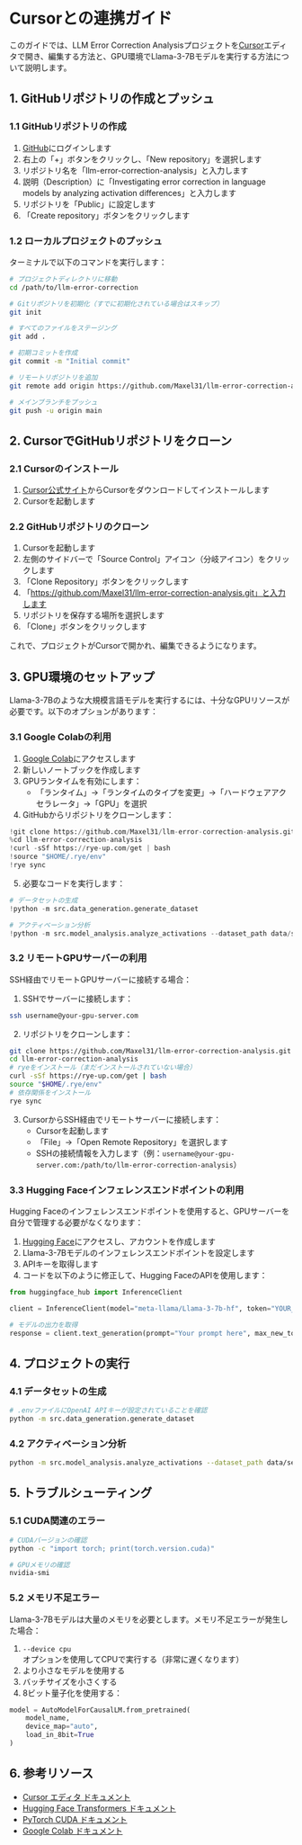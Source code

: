 # Cursorとの連携ガイド

このガイドでは、LLM Error Correction Analysisプロジェクトを[Cursor](https://cursor.sh/)エディタで開き、編集する方法と、GPU環境でLlama-3-7Bモデルを実行する方法について説明します。

## 1. GitHubリポジトリの作成とプッシュ

### 1.1 GitHubリポジトリの作成

1. [GitHub](https://github.com/)にログインします
2. 右上の「+」ボタンをクリックし、「New repository」を選択します
3. リポジトリ名を「llm-error-correction-analysis」と入力します
4. 説明（Description）に「Investigating error correction in language models by analyzing activation differences」と入力します
5. リポジトリを「Public」に設定します
6. 「Create repository」ボタンをクリックします

### 1.2 ローカルプロジェクトのプッシュ

ターミナルで以下のコマンドを実行します：

```bash
# プロジェクトディレクトリに移動
cd /path/to/llm-error-correction

# Gitリポジトリを初期化（すでに初期化されている場合はスキップ）
git init

# すべてのファイルをステージング
git add .

# 初期コミットを作成
git commit -m "Initial commit"

# リモートリポジトリを追加
git remote add origin https://github.com/Maxel31/llm-error-correction-analysis.git

# メインブランチをプッシュ
git push -u origin main
```

## 2. CursorでGitHubリポジトリをクローン

### 2.1 Cursorのインストール

1. [Cursor公式サイト](https://cursor.sh/)からCursorをダウンロードしてインストールします
2. Cursorを起動します

### 2.2 GitHubリポジトリのクローン

1. Cursorを起動します
2. 左側のサイドバーで「Source Control」アイコン（分岐アイコン）をクリックします
3. 「Clone Repository」ボタンをクリックします
4. 「https://github.com/Maxel31/llm-error-correction-analysis.git」と入力します
5. リポジトリを保存する場所を選択します
6. 「Clone」ボタンをクリックします

これで、プロジェクトがCursorで開かれ、編集できるようになります。

## 3. GPU環境のセットアップ

Llama-3-7Bのような大規模言語モデルを実行するには、十分なGPUリソースが必要です。以下のオプションがあります：

### 3.1 Google Colabの利用

1. [Google Colab](https://colab.research.google.com/)にアクセスします
2. 新しいノートブックを作成します
3. GPUランタイムを有効にします：
   - 「ランタイム」→「ランタイムのタイプを変更」→「ハードウェアアクセラレータ」→「GPU」を選択
4. GitHubからリポジトリをクローンします：

```python
!git clone https://github.com/Maxel31/llm-error-correction-analysis.git
%cd llm-error-correction-analysis
!curl -sSf https://rye-up.com/get | bash
!source "$HOME/.rye/env"
!rye sync
```

5. 必要なコードを実行します：

```python
# データセットの生成
!python -m src.data_generation.generate_dataset

# アクティベーション分析
!python -m src.model_analysis.analyze_activations --dataset_path data/sentence_pairs_YYYYMMDD_HHMMSS.json
```

### 3.2 リモートGPUサーバーの利用

SSH経由でリモートGPUサーバーに接続する場合：

1. SSHでサーバーに接続します：

```bash
ssh username@your-gpu-server.com
```

2. リポジトリをクローンします：

```bash
git clone https://github.com/Maxel31/llm-error-correction-analysis.git
cd llm-error-correction-analysis
# ryeをインストール（まだインストールされていない場合）
curl -sSf https://rye-up.com/get | bash
source "$HOME/.rye/env"
# 依存関係をインストール
rye sync
```

3. CursorからSSH経由でリモートサーバーに接続します：
   - Cursorを起動します
   - 「File」→「Open Remote Repository」を選択します
   - SSHの接続情報を入力します（例：`username@your-gpu-server.com:/path/to/llm-error-correction-analysis`）

### 3.3 Hugging Faceインフェレンスエンドポイントの利用

Hugging Faceのインフェレンスエンドポイントを使用すると、GPUサーバーを自分で管理する必要がなくなります：

1. [Hugging Face](https://huggingface.co/)にアクセスし、アカウントを作成します
2. Llama-3-7Bモデルのインフェレンスエンドポイントを設定します
3. APIキーを取得します
4. コードを以下のように修正して、Hugging FaceのAPIを使用します：

```python
from huggingface_hub import InferenceClient

client = InferenceClient(model="meta-llama/Llama-3-7b-hf", token="YOUR_HF_TOKEN")

# モデルの出力を取得
response = client.text_generation(prompt="Your prompt here", max_new_tokens=100)
```

## 4. プロジェクトの実行

### 4.1 データセットの生成

```bash
# .envファイルにOpenAI APIキーが設定されていることを確認
python -m src.data_generation.generate_dataset
```

### 4.2 アクティベーション分析

```bash
python -m src.model_analysis.analyze_activations --dataset_path data/sentence_pairs_YYYYMMDD_HHMMSS.json
```

## 5. トラブルシューティング

### 5.1 CUDA関連のエラー

```bash
# CUDAバージョンの確認
python -c "import torch; print(torch.version.cuda)"

# GPUメモリの確認
nvidia-smi
```

### 5.2 メモリ不足エラー

Llama-3-7Bモデルは大量のメモリを必要とします。メモリ不足エラーが発生した場合：

1. `--device cpu` オプションを使用してCPUで実行する（非常に遅くなります）
2. より小さなモデルを使用する
3. バッチサイズを小さくする
4. 8ビット量子化を使用する：

```python
model = AutoModelForCausalLM.from_pretrained(
    model_name,
    device_map="auto",
    load_in_8bit=True
)
```

## 6. 参考リソース

- [Cursor エディタ ドキュメント](https://cursor.sh/docs)
- [Hugging Face Transformers ドキュメント](https://huggingface.co/docs/transformers/index)
- [PyTorch CUDA ドキュメント](https://pytorch.org/docs/stable/cuda.html)
- [Google Colab ドキュメント](https://colab.research.google.com/)
